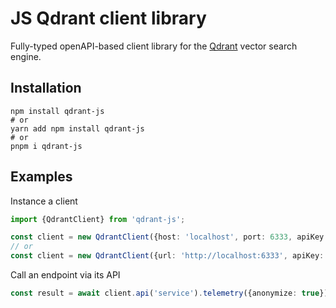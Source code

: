 # JS Qdrant client library

Fully-typed openAPI-based client library for the [Qdrant](https://github.com/qdrant/qdrant) vector search engine.

## Installation

```shell
npm install qdrant-js
# or
yarn add npm install qdrant-js
# or
pnpm i qdrant-js
```

## Examples

Instance a client

```ts
import {QdrantClient} from 'qdrant-js';

const client = new QdrantClient({host: 'localhost', port: 6333, apiKey: '<token>'});
// or
const client = new QdrantClient({url: 'http://localhost:6333', apiKey: '<token>'});
```

Call an endpoint via its API

```ts
const result = await client.api('service').telemetry({anonymize: true});
```

